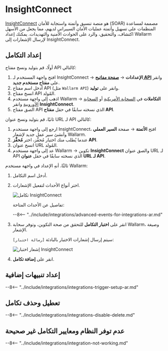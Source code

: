 # InsightConnect

[InsightConnect](https://www.rapid7.com/products/insightconnect/) هو منصة تنسيق وأتمتة واستجابة للأمان (SOAR) مصممة لمساعدة المنظمات على تسهيل وأتمتة عمليات الأمان السيبراني لديهم، مما يجعل من الأسهل اكتشاف، والتحقيق، والرد على الحوادث الأمنية والتهديدات. يمكنك إعداد Wallarm لإرسال الإشعارات إلى InsightConnect.

## إعداد التكامل

أولًا، قم بتوليد ونسخ مفتاح API كالتالي:

1. افتح واجهة المستخدم لـ InsightConnect → **الإعدادات** → [**صفحة مفاتيح API**](https://insight.rapid7.com/platform#/apiKeyManagement) وانقر على **مفتاح مستخدم جديد**.
2. أدخل اسم مفتاح API (مثل `Wallarm API`) وانقر على **توليد**.
3. انسخ مفتاح API المُولد.
4. اذهب إلى واجهة مستخدم Wallarm → **التكاملات** في [السحابة الأمريكية](https://us1.my.wallarm.com/integrations/) أو [السحابة الأوروبية](https://my.wallarm.com/integrations/) وانقر **InsightConnect**.
4. الصق مفتاح API الذي نسخته سابقًا في حقل **مفتاح API**.

ثانيًا، قم بتوليد ونسخ عنوان URL لـ API كالتالي:

1. ارجع إلى واجهة مستخدم InsightConnect، افتح **الأتمتة** → صفحة **السير العملي** وأنشئ سير عمل جديد لإشعار Wallarm.
2. عندما يُطلب منك اختيار مُحفِّز، اختر **مُحفِّز API**.
3. انسخ عنوان URL المُولد.
4. عد إلى واجهة مستخدم Wallarm → تكوين **InsightConnect** والصق عنوان URL لـ API الذي نسخته سابقًا في حقل **عنوان URL لـ API**.

ثالثًا، أنهِ الإعداد في واجهة مستخدم Wallarm:

1. أدخل اسم التكامل.
1. اختر أنواع الأحداث لتفعيل الإشعارات.

    ![تكامل InsightConnect](../../../images/user-guides/settings/integrations/add-insightconnect-integration.png)

    تفاصيل عن الأحداث المتاحة:

    --8<-- "../include/integrations/advanced-events-for-integrations-ar.md"

1. انقر على **اختبار التكامل** للتحقق من صحة التكوين، وتوفر سحابة Wallarm، وصيغة الإشعار.

    سيتم إرسال إشعارات الاختبار بالبادئة `[رسالة اختبار]`:

    ![إشعار اختبار InsightConnect](../../../images/user-guides/settings/integrations/test-insightconnect-scope-changed.png)

1. انقر على **إضافة تكامل**.

## إعداد تنبيهات إضافية

--8<-- "../include/integrations/integrations-trigger-setup-ar.md"

## تعطيل وحذف تكامل

--8<-- "../include/integrations/integrations-disable-delete.md"

## عدم توفر النظام ومعايير التكامل غير صحيحة

--8<-- "../include/integrations/integration-not-working.md"